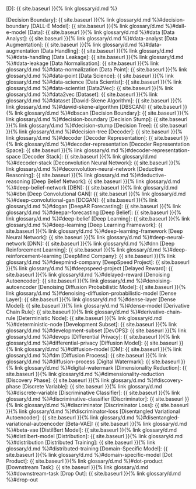 [D]: {{ site.baseurl }}{% link glossary/d.md %}

[Decision Boundary]: {{ site.baseurl }}{% link glossary/d.md %}#decision-boundary
[DALL-E Model]: {{ site.baseurl }}{% link glossary/d.md %}#dall-e-model
[Data]: {{ site.baseurl }}{% link glossary/d.md %}#data
[Data Analyst]: {{ site.baseurl }}{% link glossary/d.md %}#data-analyst
[Data Augmentation]: {{ site.baseurl }}{% link glossary/d.md %}#data-augmentation
[Data Handling]: {{ site.baseurl }}{% link glossary/d.md %}#data-handling
[Data Leakage]: {{ site.baseurl }}{% link glossary/d.md %}#data-leakage
[Data Normalisation]: {{ site.baseurl }}{% link glossary/d.md %}#data-normalization
[Data Point]: {{ site.baseurl }}{% link glossary/d.md %}#data-point
[Data Science]: {{ site.baseurl }}{% link glossary/d.md %}#data-science
[Data Scientist]: {{ site.baseurl }}{% link glossary/d.md %}#data-scientist
[Data2Vec]: {{ site.baseurl }}{% link glossary/d.md %}#data2vec
[Dataset]: {{ site.baseurl }}{% link glossary/d.md %}#dataset
[Dawid-Skene Algorithm]: {{ site.baseurl }}{% link glossary/d.md %}#dawid-skene-algorithm
[DBSCAN]: {{ site.baseurl }}{% link glossary/d.md %}#dbscan
[Decision Boundary]: {{ site.baseurl }}{% link glossary/d.md %}#decision-boundary
[Decision Stump]: {{ site.baseurl }}{% link glossary/d.md %}#decision-stump
[Decision Tree]: {{ site.baseurl }}{% link glossary/d.md %}#decision-tree
[Decoder]: {{ site.baseurl }}{% link glossary/d.md %}#decoder
[Decoder Representation]: {{ site.baseurl }}{% link glossary/d.md %}#decoder-representation
[Decoder Representation Space]: {{ site.baseurl }}{% link glossary/d.md %}#decoder-representation-space
[Decoder Stack]: {{ site.baseurl }}{% link glossary/d.md %}#decoder-stack
[Deconvolution Neural Network]: {{ site.baseurl }}{% link glossary/d.md %}#deconvolution-neural-network
[Deductive Reasoning]: {{ site.baseurl }}{% link glossary/d.md %}#deductive-reasoning
[Deep Belief Network]: {{ site.baseurl }}{% link glossary/d.md %}#deep-belief-network
[DBN]: {{ site.baseurl }}{% link glossary/d.md %}#dbn
[Deep Convolutional GAN]: {{ site.baseurl }}{% link glossary/d.md %}#deep-convolutional-gan
[DCGAN]: {{ site.baseurl }}{% link glossary/d.md %}#dcgan
[DeepAR Forecasting]: {{ site.baseurl }}{% link glossary/d.md %}#deepar-forecasting
[Deep Belief]: {{ site.baseurl }}{% link glossary/d.md %}#deep-belief
[Deep Learning]: {{ site.baseurl }}{% link glossary/d.md %}#deep-learning
[Deep Learning Framework]: {{ site.baseurl }}{% link glossary/d.md %}#deep-learning-framework
[Deep Neural Network]: {{ site.baseurl }}{% link glossary/d.md %}#deep-neural-network
[DNN]: {{ site.baseurl }}{% link glossary/d.md %}#dnn
[Deep Reinforcement Learning]: {{ site.baseurl }}{% link glossary/d.md %}#deep-reinforcement-learning
[DeepMind Company]: {{ site.baseurl }}{% link glossary/d.md %}#deepmind-company
[DeepSpeed Project]: {{ site.baseurl }}{% link glossary/d.md %}#deepspeed-project
[Delayed Reward]: {{ site.baseurl }}{% link glossary/d.md %}#delayed-reward
[Denoising Autoencoder]: {{ site.baseurl }}{% link glossary/d.md %}#denoising-autoencoder
[Denoising Diffusion Probabilistic Model]: {{ site.baseurl }}{% link glossary/d.md %}#denoising-diffusion-probabilistic-model
[Dense Layer]: {{ site.baseurl }}{% link glossary/d.md %}#dense-layer
[Dense Model]: {{ site.baseurl }}{% link glossary/d.md %}#dense-model
[Derivative Chain Rule]: {{ site.baseurl }}{% link glossary/d.md %}#derivative-chain-rule
[Deterministic Node]: {{ site.baseurl }}{% link glossary/d.md %}#deterministic-node
[Development Subset]: {{ site.baseurl }}{% link glossary/d.md %}#development-subset
[DevOPS]: {{ site.baseurl }}{% link glossary/d.md %}#devops
[Differential Privacy]: {{ site.baseurl }}{% link glossary/d.md %}#differential-privacy
[Diffusion Model]: {{ site.baseurl }}{% link glossary/d.md %}#diffusion-model
[DM]: {{ site.baseurl }}{% link glossary/d.md %}#dm
[Diffusion Process]: {{ site.baseurl }}{% link glossary/d.md %}#diffusion-process
[Digital Watermark]: {{ site.baseurl }}{% link glossary/d.md %}#digital-watermark
[Dimensionality Reduction]: {{ site.baseurl }}{% link glossary/d.md %}#dimensionality-reduction
[Discovery Phase]: {{ site.baseurl }}{% link glossary/d.md %}#discovery-phase
[Discrete Variable]: {{ site.baseurl }}{% link glossary/d.md %}#discrete-variable
[Discriminative Classifier]: {{ site.baseurl }}{% link glossary/d.md %}#discriminative-classifier
[Discriminator]: {{ site.baseurl }}{% link glossary/d.md %}#discriminator
[Discriminator Loss]: {{ site.baseurl }}{% link glossary/d.md %}#discriminator-loss
[Disentangled Variational Autoencoder]: {{ site.baseurl }}{% link glossary/d.md %}#disentangled-variational-autoencoder
[Beta-VAE]: {{ site.baseurl }}{% link glossary/d.md %}#beta-vae
[DistilBert Model]: {{ site.baseurl }}{% link glossary/d.md %}#distilbert-model
[Distribution]: {{ site.baseurl }}{% link glossary/d.md %}#distribution
[Distributed Training]: {{ site.baseurl }}{% link glossary/d.md %}#distributed-training
[Domain-Specific Model]: {{ site.baseurl }}{% link glossary/d.md %}#domain-specific-model
[Dot Product]: {{ site.baseurl }}{% link glossary/d.md %}#dot-product
[Downstream Task]: {{ site.baseurl }}{% link glossary/d.md %}#downstream-task
[Drop Out]: {{ site.baseurl }}{% link glossary/d.md %}#drop-out
